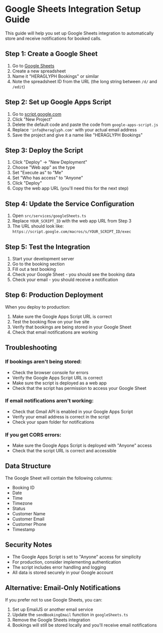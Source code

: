 # Google Sheets Integration Setup Guide

This guide will help you set up Google Sheets integration to automatically store and receive notifications for booked calls.

## Step 1: Create a Google Sheet

1. Go to [Google Sheets](https://sheets.google.com)
2. Create a new spreadsheet
3. Name it "HERAGLYPH Bookings" or similar
4. Note the spreadsheet ID from the URL (the long string between `/d/` and `/edit`)

## Step 2: Set up Google Apps Script

1. Go to [script.google.com](https://script.google.com)
2. Click "New Project"
3. Delete the default code and paste the code from `google-apps-script.js`
4. Replace `'info@heraglyph.com'` with your actual email address
5. Save the project and give it a name like "HERAGLYPH Bookings"

## Step 3: Deploy the Script

1. Click "Deploy" → "New Deployment"
2. Choose "Web app" as the type
3. Set "Execute as" to "Me"
4. Set "Who has access" to "Anyone"
5. Click "Deploy"
6. Copy the web app URL (you'll need this for the next step)

## Step 4: Update the Service Configuration

1. Open `src/services/googleSheets.ts`
2. Replace `YOUR_SCRIPT_ID` with the web app URL from Step 3
3. The URL should look like: `https://script.google.com/macros/s/YOUR_SCRIPT_ID/exec`

## Step 5: Test the Integration

1. Start your development server
2. Go to the booking section
3. Fill out a test booking
4. Check your Google Sheet - you should see the booking data
5. Check your email - you should receive a notification

## Step 6: Production Deployment

When you deploy to production:
1. Make sure the Google Apps Script URL is correct
2. Test the booking flow on your live site
3. Verify that bookings are being stored in your Google Sheet
4. Check that email notifications are working

## Troubleshooting

### If bookings aren't being stored:
- Check the browser console for errors
- Verify the Google Apps Script URL is correct
- Make sure the script is deployed as a web app
- Check that the script has permission to access your Google Sheet

### If email notifications aren't working:
- Check that Gmail API is enabled in your Google Apps Script
- Verify your email address is correct in the script
- Check your spam folder for notifications

### If you get CORS errors:
- Make sure the Google Apps Script is deployed with "Anyone" access
- Check that the script URL is correct and accessible

## Data Structure

The Google Sheet will contain the following columns:
- Booking ID
- Date
- Time
- Timezone
- Status
- Customer Name
- Customer Email
- Customer Phone
- Timestamp

## Security Notes

- The Google Apps Script is set to "Anyone" access for simplicity
- For production, consider implementing authentication
- The script includes error handling and logging
- All data is stored securely in your Google account

## Alternative: Email-Only Notifications

If you prefer not to use Google Sheets, you can:
1. Set up EmailJS or another email service
2. Update the `sendBookingEmail` function in `googleSheets.ts`
3. Remove the Google Sheets integration
4. Bookings will still be stored locally and you'll receive email notifications








